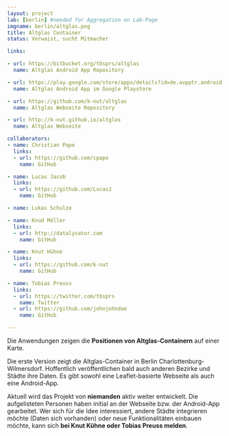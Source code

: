 ```yaml
---
layout: project
lab: [berlin] #needed for Aggregation on Lab-Page
imgname: berlin/altglas.png
title: Altglas Container
status: Verwaist, sucht Mitmacher

links:

- url: https://bitbucket.org/tbsprs/altglas
  name: Altglas Android App Repository

- url: https://play.google.com/store/apps/details?id=de.avpptr.android.altglas
  name: Altglas Android App im Google Playstore

- url: https://github.com/k-nut/altglas
  name: Altglas Webseite Repository

- url: http://k-nut.github.io/altglas
  name: Altglas Webseite

collaborators:
- name: Christian Pape
  links:
  - url: https://github.com/cpape
    name: GitHub

- name: Lucas Jacob
  links:
  - url: https://github.com/LucasJ
    name: GitHub

- name: Lukas Schulze

- name: Knud Möller
  links:
  - url: http://datalysator.com
    name: GitHub

- name: Knut Hühne
  links:
  - url: https://github.com/k-nut
    name: GitHub

- name: Tobias Preuss
  links:
  - url: https://twitter.com/tbsprs
    name: Twitter
  - url: https://github.com/johnjohndoe
    name: GitHub

---
```


Die Anwendungen zeigen die <b>Positionen von Altglas-Containern</b> auf einer Karte.<br />

Die erste Version zeigt die Altglas-Container in Berlin Charlottenburg-Wilmersdorf. Hoffentlich veröffentlichen bald auch anderen Bezirke und Städte ihre Daten. Es gibt sowohl eine Leaflet-basierte Webseite als auch eine Android-App.
<br />

Aktuell wird das Projekt von <b>niemanden</b> aktiv weiter entwickelt. Die aufgelisteten Personen haben initial an der Webseite bzw. der Android-App gearbeitet. Wer sich für die Idee interessiert, andere Städte integrieren möchte (Daten sich vorhanden) oder neue Funktionalitäten einbauen möchte, kann sich <b>bei Knut Kühne oder Tobias Preuss melden</b>.
